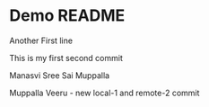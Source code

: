 # Demo README

Another First line

This is my first second commit

Manasvi Sree Sai Muppalla

Muppalla Veeru - new local-1 and remote-2 commit
